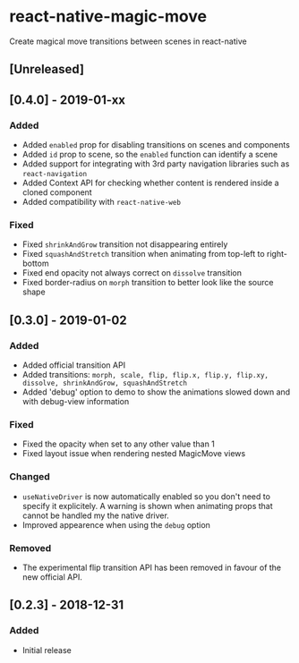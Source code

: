 # react-native-magic-move

Create magical move transitions between scenes in react-native

## [Unreleased]

## [0.4.0] - 2019-01-xx

### Added

- Added `enabled` prop for disabling transitions on scenes and components
- Added `id` prop to scene, so the `enabled` function can identify a scene
- Added support for integrating with 3rd party navigation libraries such as `react-navigation`
- Added Context API for checking whether content is rendered inside a cloned component
- Added compatibility with `react-native-web`

### Fixed

- Fixed `shrinkAndGrow` transition not disappearing entirely
- Fixed `squashAndStretch` transition when animating from top-left to right-bottom
- Fixed end opacity not always correct on `dissolve` transition
- Fixed border-radius on `morph` transition to better look like the source shape

## [0.3.0] - 2019-01-02

### Added

- Added official transition API
- Added transitions: `morph, scale, flip, flip.x, flip.y, flip.xy, dissolve, shrinkAndGrow, squashAndStretch`
- Added 'debug' option to demo to show the animations slowed down and with debug-view information

### Fixed

- Fixed the opacity when set to any other value than 1
- Fixed layout issue when rendering nested MagicMove views

### Changed

- `useNativeDriver` is now automatically enabled so you don't need to specify it explicitely. A warning is shown when animating props that cannot be handled my the native driver.
- Improved appearence when using the `debug` option

### Removed

- The experimental flip transition API has been removed in favour of the new official API.

## [0.2.3] - 2018-12-31

### Added

- Initial release
